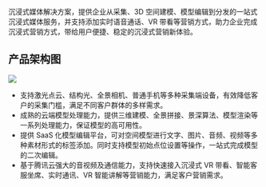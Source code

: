 沉浸式媒体解决方案，提供企业从采集、3D 空间建模、模型编辑到分发的一站式沉浸式媒体服务，并支持添加实时语音通话、VR 带看等营销方式，助力企业完成沉浸式营销方式，带给用户便捷、稳定的沉浸式营销新体验。

## 产品架构图

![](https://main.qcloudimg.com/raw/44cf4d92d850ba53ff7a54835b1739c6.svg)

- 支持激光点云、结构光、全景相机、普通手机等多种采集端设备，有效降低客户的采集门槛，满足不同客户群体的多样需求。
- 成熟的云端模型处理能力，提供三维建模、全景拼接、景深算法、模型渲染等一系列处理能力，保证模型的高可用性。
- 提供 SaaS 化模型编辑平台，可对空间模型进行文字、图片、音频、视频等多种素材形式的标签添加。同时支持模型初始点位设置等操作，一站式完成模型的二次编辑。
- 基于腾讯云强大的音视频及通信能力，支持快速接入沉浸式 VR 带看、智能客服坐席、实时通讯、VR 智能讲解等营销能力，满足客户营销需求。
